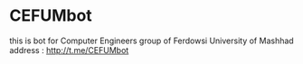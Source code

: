 # CEFUMbot
this is bot for Computer Engineers group of Ferdowsi University of Mashhad
address : http://t.me/CEFUMbot
